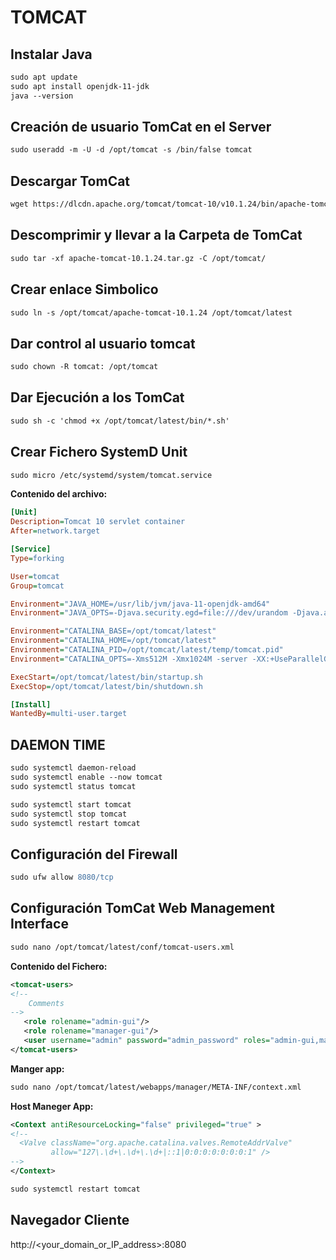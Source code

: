 # TOMCAT

## Instalar Java

```apache
sudo apt update
sudo apt install openjdk-11-jdk
java --version
```

## Creación de usuario TomCat en el Server

```apache
sudo useradd -m -U -d /opt/tomcat -s /bin/false tomcat
```

## Descargar TomCat

```apache
wget https://dlcdn.apache.org/tomcat/tomcat-10/v10.1.24/bin/apache-tomcat-10.1.24.tar.gz
```

## Descomprimir y llevar a la Carpeta de TomCat

```apache
sudo tar -xf apache-tomcat-10.1.24.tar.gz -C /opt/tomcat/

```

## Crear enlace Simbolico

```apache
sudo ln -s /opt/tomcat/apache-tomcat-10.1.24 /opt/tomcat/latest 

```

## Dar control al usuario tomcat

```apache
sudo chown -R tomcat: /opt/tomcat
```

## Dar Ejecución a los TomCat

```apache
sudo sh -c 'chmod +x /opt/tomcat/latest/bin/*.sh'
```

## Crear Fichero SystemD Unit

```apache
sudo micro /etc/systemd/system/tomcat.service
```

**Contenido del archivo:**

```ini
[Unit]
Description=Tomcat 10 servlet container
After=network.target

[Service]
Type=forking

User=tomcat
Group=tomcat

Environment="JAVA_HOME=/usr/lib/jvm/java-11-openjdk-amd64"
Environment="JAVA_OPTS=-Djava.security.egd=file:///dev/urandom -Djava.awt.headless=true"

Environment="CATALINA_BASE=/opt/tomcat/latest"
Environment="CATALINA_HOME=/opt/tomcat/latest"
Environment="CATALINA_PID=/opt/tomcat/latest/temp/tomcat.pid"
Environment="CATALINA_OPTS=-Xms512M -Xmx1024M -server -XX:+UseParallelGC"

ExecStart=/opt/tomcat/latest/bin/startup.sh
ExecStop=/opt/tomcat/latest/bin/shutdown.sh

[Install]
WantedBy=multi-user.target
```

## DAEMON TIME

```apache
sudo systemctl daemon-reload
sudo systemctl enable --now tomcat
sudo systemctl status tomcat
```

```apache
sudo systemctl start tomcat
sudo systemctl stop tomcat
sudo systemctl restart tomcat
```

## Configuración del Firewall

```apache
sudo ufw allow 8080/tcp
```

## Configuración TomCat Web Management Interface

```apache
sudo nano /opt/tomcat/latest/conf/tomcat-users.xml
```

**Contenido del Fichero:**

```xml
<tomcat-users>
<!--
    Comments
-->
   <role rolename="admin-gui"/>
   <role rolename="manager-gui"/>
   <user username="admin" password="admin_password" roles="admin-gui,manager-gui"/>
</tomcat-users>
```

**Manger app:**

```apache
sudo nano /opt/tomcat/latest/webapps/manager/META-INF/context.xml
```

**Host Maneger App:**

```xml
<Context antiResourceLocking="false" privileged="true" >
<!--
  <Valve className="org.apache.catalina.valves.RemoteAddrValve"
         allow="127\.\d+\.\d+\.\d+|::1|0:0:0:0:0:0:0:1" />
-->
</Context>
```

```apache
sudo systemctl restart tomcat
```

## Navegador Cliente

http://<your_domain_or_IP_address>:8080
